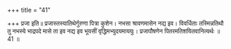 +++
title = "41"

+++
प्रजा इति॥ प्रजास्तस्यातिथेर्गुरुणा पित्रा कुशेन। नभसा श्रावणमासेन नद्य इव। विवर्धिताः तस्मिन्नतिथौ तु नभस्ये भाद्रपदे मासे ता इव नद्य इव भूयसीं वृद्धिमभ्युदयमाययुः। प्रजापौषणेन पितरमतिशयितवानित्यर्थः ॥ 41 ॥